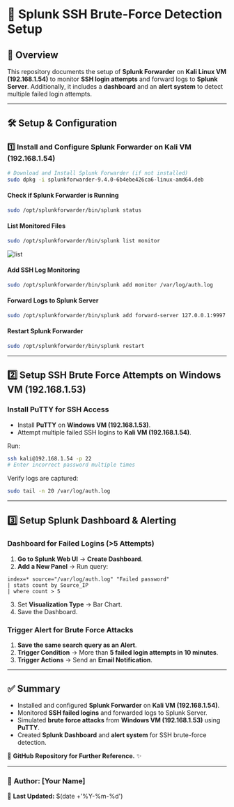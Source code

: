# 🚀 Splunk SSH Brute-Force Detection Setup

## 📌 Overview
This repository documents the setup of **Splunk Forwarder** on **Kali Linux VM (192.168.1.54)** to monitor **SSH login attempts** and forward logs to **Splunk Server**. Additionally, it includes a **dashboard** and an **alert system** to detect multiple failed login attempts.

---
## 🛠️ Setup & Configuration

### **1️⃣ Install and Configure Splunk Forwarder on Kali VM (192.168.1.54)**
```bash
# Download and Install Splunk Forwarder (if not installed)
sudo dpkg -i splunkforwarder-9.4.0-6b4ebe426ca6-linux-amd64.deb
```

#### **Check if Splunk Forwarder is Running**
```bash
sudo /opt/splunkforwarder/bin/splunk status
```

#### **List Monitored Files**
```bash
sudo /opt/splunkforwarder/bin/splunk list monitor
```
![list](https://github.com/user-attachments/assets/ca8b9b2b-2291-4e9d-9fa9-6abe9b2d878f)



#### **Add SSH Log Monitoring**
```bash
sudo /opt/splunkforwarder/bin/splunk add monitor /var/log/auth.log
```

#### **Forward Logs to Splunk Server**
```bash
sudo /opt/splunkforwarder/bin/splunk add forward-server 127.0.0.1:9997
```

#### **Restart Splunk Forwarder**
```bash
sudo /opt/splunkforwarder/bin/splunk restart
```

---
## **2️⃣ Setup SSH Brute Force Attempts on Windows VM (192.168.1.53)**

### **Install PuTTY for SSH Access**
- Install **PuTTY** on **Windows VM (192.168.1.53)**.
- Attempt multiple failed SSH logins to **Kali VM (192.168.1.54)**.

Run:
```bash
ssh kali@192.168.1.54 -p 22
# Enter incorrect password multiple times
```

Verify logs are captured:
```bash
sudo tail -n 20 /var/log/auth.log
```

---
## **3️⃣ Setup Splunk Dashboard & Alerting**

### **Dashboard for Failed Logins (>5 Attempts)**
1. **Go to Splunk Web UI** → **Create Dashboard**.
2. **Add a New Panel** → Run query:
```spl
index=* source="/var/log/auth.log" "Failed password"
| stats count by Source_IP
| where count > 5
```
3. Set **Visualization Type** → Bar Chart.
4. Save the Dashboard.

### **Trigger Alert for Brute Force Attacks**
1. **Save the same search query as an Alert**.
2. **Trigger Condition** → More than **5 failed login attempts in 10 minutes**.
3. **Trigger Actions** → Send an **Email Notification**.

---
## ✅ **Summary**
- Installed and configured **Splunk Forwarder** on **Kali VM (192.168.1.54)**.
- Monitored **SSH failed logins** and forwarded logs to Splunk Server.
- Simulated **brute force attacks** from **Windows VM (192.168.1.53)** using **PuTTY**.
- Created **Splunk Dashboard** and **alert system** for SSH brute-force detection.

🔹 **GitHub Repository for Further Reference.** ✨

---
### 🔗 **Author**: [Your Name]
📅 **Last Updated:** $(date +'%Y-%m-%d')

